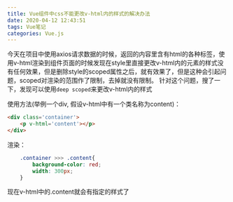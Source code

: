 ```yaml
---
title: Vue组件中css不能更改v-html内的样式的解决办法
date: 2020-04-12 12:43:51
tags: Vue笔记
categories: Vue.js
---
```

今天在项目中使用axios请求数据的时候，返回的内容里含有html的各种标签，使用v-html渲染到组件页面的时候发现在style里直接更改v-html内的元素的样式没有任何效果，但是删除style的scoped属性之后，就有效果了，但是这种会引起问题，scoped对渲染的范围作了限制，去掉就没有限制。
针对这个问题，搜了一下，发现可以使用`deep scoped`来更改v-html内的样式
<!--more-->
使用方法(举例一个div, 假设v-html中有一个类名称为content)：

```html
<div class='container'>
	<p v-html='content'></p>
</div>
```
渲染：
```css
	.container >>> .content{
    	background-color: red;
        width: 300px;
    }
```

现在v-html中的.content就会有指定的样式了